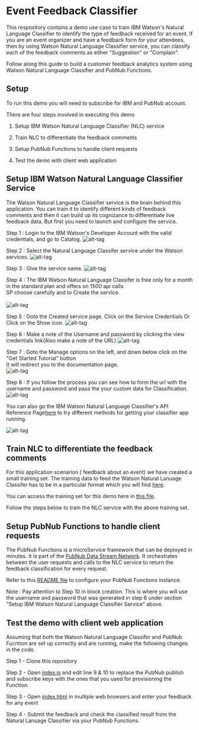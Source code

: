 # Event Feedback Classifier

This respository contains a demo use case to train IBM Watson's Natural Language Classifier to identify the type of feedback received for an event. If you are an event organizer and have a feedback form for your attendees, then by using Watson Natural Language Classifier service, you can classify each of the feedback comments as either "Suggestion" or "Complain". 

Follow along this guide to build a customer feedback analytics system using Watson Natural Language Classifier and PubNub Functions.

## Setup

To run this demo you will need to subscribe for IBM and PubNub account.

There are four steps involved in executing this demo

1. Setup IBM Watson Natural Language Classifier (NLC) service

2. Train NLC to differentiate the feedback comments

3. Setup PubNub Functions to handle client requests

4. Test the demo with client web application

## Setup IBM Watson Natural Language Classifier Service

The Watson Natural Language Classifier service is the brain behind this application. You can train it to identify different kinds of feedback comments and then it can build up its cognizance to differentiate live feedback data. But first you need to launch and configure the service.  

Step 1 : Login to the IBM Watson's Developer Account with the valid credentials, and go to Catalog.
        ![alt-tag](https://github.com/shyampurk/eventFeedbackClassifier/blob/master/screenshots/watson_classifier/watsonAPIstep1.png)
        
Step 2 : Select the Natural Language Classifer service under the Watson services.
        ![alt-tag](https://github.com/shyampurk/eventFeedbackClassifier/blob/master/screenshots/watson_classifier/watsonAPIstep2.png)

Step 3 : Give the service name.
        ![alt-tag](https://github.com/shyampurk/eventFeedbackClassifier/blob/master/screenshots/watson_classifier/watsonAPIstep3.png)

Step 4 : The IBM Watson Natural Language Classifer is free only for a month in the standard plan and offers on 1500 api calls.<br> SP choose carefully and
        to Create the service.      
        <br>![alt-tag](https://github.com/shyampurk/eventFeedbackClassifier/blob/master/screenshots/watson_classifier/watsonAPIstep3A.png)

Step 5 : Goto the Created service page. Click on the Service Credentials Or Click on the Show icon.
        ![alt-tag](https://github.com/shyampurk/eventFeedbackClassifier/blob/master/screenshots/watson_classifier/watsonAPIstep3B.png)
        

Step 6 : Make a note of the Username and password by clicking the view credentials link(Also make a note of the URL) 
        ![alt-tag](https://github.com/shyampurk/eventFeedbackClassifier/blob/master/screenshots/watson_classifier/watsonAPIstep7.png)

Step 7 : Goto the Manage options on the left, and down below click on the "Get Started Tutorial" button<br>
        It will redirect you to the documentation page.      
        ![alt-tag](https://github.com/shyampurk/eventFeedbackClassifier/blob/master/screenshots/watson_classifier/watsonAPIstep4.png)

Step 8 : If you follow the process you can see how to form the url with the<br>
        username and password and pass the your custom data for Classification.        
        ![alt-tag](https://github.com/shyampurk/eventFeedbackClassifier/blob/master/screenshots/watson_classifier/watsonAPIstep4A.png)

You can also go the IBM Watson Natural Language Classifier's API Reference Page[here](https://www.ibm.com/watson/developercloud/natural-language-classifier/api/v1/?curl#explorer) to try different methods for getting your classifier app running.

![alt-tag](https://github.com/shyampurk/eventFeedbackClassifier/blob/master/screenshots/watson_classifier/watsonAPIstep9.png)


## Train NLC to differentiate the feedback comments

For this application scenarion ( feedback about an event) we have created a small training set. The training data to feed the Watson Natural Lanuage Classifer has to be in a particular format which you will find [here](https://console.bluemix.net/docs/services/natural-language-classifier/using-your-data.html#using-your-own-data). 

You can access the training set for this demo here in [this file](trainingData/train.csv).

Follow the steps below to train the NLC service with the above training set.


## Setup PubNub Functions to handle client requests

The PubNub Functions is a microService framework that can be deployed in minutes. It is part of the [PubNub Data Stream Network](http://www.pubnub.com). It orchestrates between the user requests and calls to the NLC service to return the feedback classification for every request.

Refer to this [README file](functions/README.md) to configure your PubNub Functions instance. 

Note : Pay attention to Step 10 in block creation. This is where you will use the username and password that was generated in step 6 under section "Setup IBM Watson Natural Language Classifier Service" above.


## Test the demo with client web application

Assuming that both the Watson Natural Language Classifer and PubNub Fucntion are set up correctly and are running, make the following changes in the code.

Step 1 - Clone this repository 

Step 2 - Open [index.js](frontEnd/index.js) and edit line 9 & 10 to replace the PubNub publish and subscribe keys with the ones that you used for provisioning the Function.

Step 3 - Open [index.html](frontEnd/index.html) in multiple web browsers and enter your feedback for any event 

Step 4 - Submit the feedback and check the classified result from the Natural Lanuage Classifier via your PubNub Functions. 



